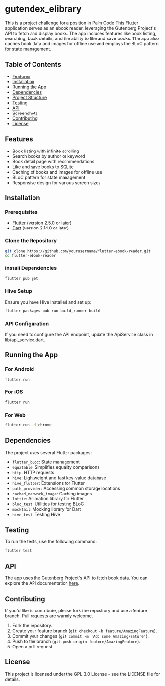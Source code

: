 # gutendex_elibrary
This is a project challenge for a position in Palm Code
This Flutter application serves as an ebook reader, leveraging the Gutenberg Project's API to fetch and display books. The app includes features like book listing, searching, book details, and the ability to like and save books. The app also caches book data and images for offline use and employs the BLoC pattern for state management.

## Table of Contents

- [Features](#features)
- [Installation](#installation)
- [Running the App](#running-the-app)
- [Dependencies](#dependencies)
- [Project Structure](#project-structure)
- [Testing](#testing)
- [API](#api)
- [Screenshots](#screenshots)
- [Contributing](#contributing)
- [License](#license)

## Features

- Book listing with infinite scrolling
- Search books by author or keyword
- Book detail page with recommendations
- Like and save books to SQLite
- Caching of books and images for offline use
- BLoC pattern for state management
- Responsive design for various screen sizes

## Installation

### Prerequisites

- [Flutter](https://flutter.dev/docs/get-started/install) (version 2.5.0 or later)
- [Dart](https://dart.dev/get-dart) (version 2.14.0 or later)

### Clone the Repository

```bash
git clone https://github.com/yourusername/flutter-ebook-reader.git
cd flutter-ebook-reader
```

### Install Dependencies
```bash
flutter pub get
```

### Hive Setup
Ensure you have Hive installed and set up:
```bash
flutter packages pub run build_runner build
```

### API Configuration
If you need to configure the API endpoint, update the ApiService class in lib/api_service.dart.

## Running the App

### For Android

```bash
flutter run
```

### For iOS

```bash
flutter run
```

### For Web

```bash
flutter run -d chrome
```

## Dependencies

The project uses several Flutter packages:

- `flutter_bloc`: State management
- `equatable`: Simplifies equality comparisons
- `http`: HTTP requests
- `hive`: Lightweight and fast key-value database
- `hive_flutter`: Extensions for Flutter
- `path_provider`: Accessing common storage locations
- `cached_network_image`: Caching images
- `lottie`: Animation library for Flutter
- `bloc_test`: Utilities for testing BLoC
- `mocktail`: Mocking library for Dart
- `hive_test`: Testing Hive


## Testing

To run the tests, use the following command:

```bash
flutter test
```

## API

The app uses the Gutenberg Project's API to fetch book data. You can explore the API documentation [here](https://gutendex.com/).

## Contributing

If you'd like to contribute, please fork the repository and use a feature branch. Pull requests are warmly welcome.

1. Fork the repository.
2. Create your feature branch (`git checkout -b feature/AmazingFeature`).
3. Commit your changes (`git commit -m 'Add some AmazingFeature'`).
4. Push to the branch (`git push origin feature/AmazingFeature`).
5. Open a pull request.

## License

This project is licensed under the GPL 3.0 License - see the LICENSE file for details.
